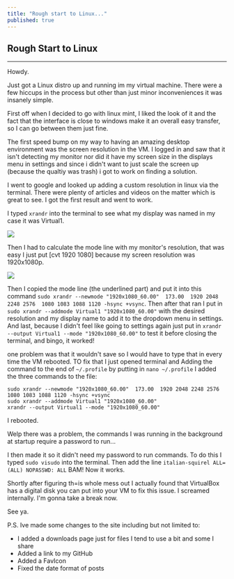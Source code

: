 ```yaml
---
title: "Rough start to Linux..."
published: true
---
```

## Rough Start to Linux
---

Howdy.

Just got a Linux distro up and running im my virtual machine. There were a few hiccups in the process but other than just minor inconveniences it was insanely simple.

First off when I decided to go with linux mint, I liked the look of it and the fact that the interface is close to windows make it an overall easy transfer, so I can go between them just fine. 

The first speed bump on my way to having an amazing desktop environment was the screen resolution in the VM. I logged in and saw that it isn't detecting my monitor nor did it have my screen size in the displays menu in settings and since i didn't want to just scale the screen up (because the qualtiy was trash) i got to work on finding a solution. 

I went to google and looked up adding a custom resolution in linux via the terminal. There were plenty of articles and videos on the matter which is great to see. I got the first result and went to work. 

I typed ```xrandr``` into the terminal to see what my display was named in my case it was Virtual1.

![](https://i.imgur.com/3x493s3.png)

Then I had to calculate the mode line with my monitor's resolution, that was easy I just put [cvt 1920 1080] because my screen resolution was 1920x1080p.

![](https://i.imgur.com/kRKz2kf.png)

Then I copied the mode line (the underlined part) and put it into this command ```sudo xrandr --newmode "1920x1080_60.00"  173.00  1920 2048 2248 2576  1080 1083 1088 1120 -hsync +vsync```. Then after that ran I put in ```sudo xrandr --addmode Virtual1 "1920x1080_60.00"``` with the desired resolution and my display name to add it to the dropdown menu in settings. And last, because I didn't feel like going to settings again just put in ```xrandr --output Virtual1 --mode "1920x1080_60.00"``` to test it before closing the terminal, and bingo, it worked!

one problem was that it wouldn't save so I would have to type that in every time the VM rebooted. TO fix that I just opened terminal and Adding the command to the end of ```~/.profile``` by putting in ```nano ~/.profile``` I added the three commands to the file:

```
sudo xrandr --newmode "1920x1080_60.00"  173.00  1920 2048 2248 2576  1080 1083 1088 1120 -hsync +vsync
sudo xrandr --addmode Virtual1 "1920x1080_60.00"
xrandr --output Virtual1 --mode "1920x1080_60.00"
```
I rebooted.

Welp there was a problem, the commands I was running in the background at startup require a password to run...

I then made it so it didn't need my password to run commands. To do this I  typed ```sudo visudo``` into the terminal. Then add the line ```italian-squirel ALL=(ALL) NOPASSWD: ALL``` BAM! Now it works.

Shortly after figuring th=is whole mess out I actually found that VirtualBox has a digital disk you can put into your VM to fix this issue. I screamed internally. I'm gonna take a break now.

See ya.

P.S. Ive made some changes to the site including but not limited to:

* I added a downloads page just for files I tend to use a bit and some I share
* Added a link to my GitHub
* Added a FavIcon
* Fixed the date format of posts
